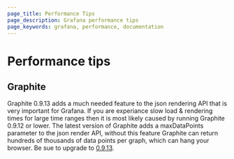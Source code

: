 ```yaml
---
page_title: Performance Tips
page_description: Grafana performance tips
page_keywords: grafana, performance, documentation
---
```


# Performance tips

## Graphite

Graphite 0.9.13 adds a much needed feature to the json rendering API that is very important for Grafana. If you are experiance slow
load & rendering times for large time ranges then it is most likely caused by running Graphite 0.9.12 or lower. The latest version
of Graphite adds a maxDataPoints parameter to the json render API, without this feature Graphite can return hundreds of thousands of data points per graph, which
can hang your browser. Be sue to upgrade to [0.9.13](http://graphite.readthedocs.org/en/latest/releases/0_9_13.html).


